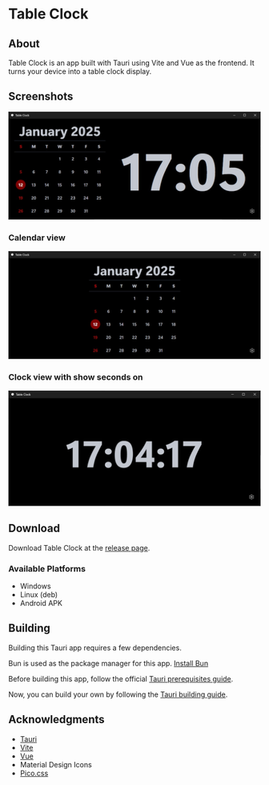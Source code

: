 # Table Clock

## About

Table Clock is an app built with Tauri using Vite and Vue as the frontend. 
It turns your device into a table clock display.

## Screenshots

![image of the calendar and clock view](public/cal-clock.jpg)

### Calendar view

![image of the calendar view](public/cal.jpg)

### Clock view with show seconds on

![image of the clock view with show seconds on](public/clock-show-seconds.jpg)

## Download

Download Table Clock at the [release page](https://github.com/chapmankoo28/table-clock/releases/latest/).

### Available Platforms

- Windows
- Linux (deb)
- Android APK

## Building

Building this Tauri app requires a few dependencies. 

Bun is used as the package manager for this app. [Install Bun](https://bun.sh/)

Before building this app, follow the official [Tauri prerequisites guide](ttps://v2.tauri.app/start/prerequisites/). 

Now, you can build your own by following the [Tauri building guide](https://v2.tauri.app/distribute/).

## Acknowledgments
- [Tauri](https://v2.tauri.app/)
- [Vite](https://vite.dev/)
- [Vue](https://vuejs.org/)
- Material Design Icons
- [Pico.css](https://picocss.com/)
